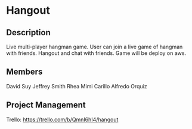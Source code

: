 # Hangout

## Description

Live multi-player hangman game. User can join a live game of hangman with friends. Hangout and chat with friends. Game will be deploy on aws.

## Members

David Suy
Jeffrey Smith
Rhea Mimi Carillo
Alfredo Orquiz

## Project Management

Trello: https://trello.com/b/QmnI6hI4/hangout

